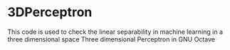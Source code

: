 # 3DPerceptron
This code is used to check the linear separability in machine learning in a three dimensional space
Three dimensional Perceptron in GNU Octave
